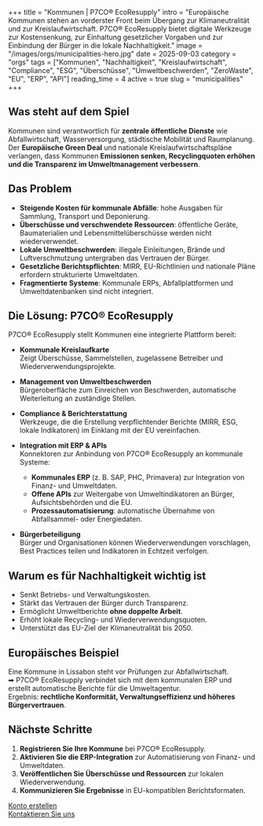 +++
title = "Kommunen | P7CO® EcoResupply"
intro = "Europäische Kommunen stehen an vorderster Front beim Übergang zur Klimaneutralität und zur Kreislaufwirtschaft. P7CO® EcoResupply bietet digitale Werkzeuge zur Kostensenkung, zur Einhaltung gesetzlicher Vorgaben und zur Einbindung der Bürger in die lokale Nachhaltigkeit."
image = "/images/orgs/municipalities-hero.jpg"
date = 2025-09-03
category = "orgs"
tags = ["Kommunen", "Nachhaltigkeit", "Kreislaufwirtschaft", "Compliance", "ESG", "Überschüsse", "Umweltbeschwerden", "ZeroWaste", "EU", "ERP", "API"]
reading_time = 4
active = true
slug = "municipalities"
+++

## Was steht auf dem Spiel
Kommunen sind verantwortlich für **zentrale öffentliche Dienste** wie Abfallwirtschaft, Wasserversorgung, städtische Mobilität und Raumplanung.  
Der **Europäische Green Deal** und nationale Kreislaufwirtschaftspläne verlangen, dass Kommunen **Emissionen senken, Recyclingquoten erhöhen und die Transparenz im Umweltmanagement verbessern**.  

## Das Problem
- **Steigende Kosten für kommunale Abfälle**: hohe Ausgaben für Sammlung, Transport und Deponierung.  
- **Überschüsse und verschwendete Ressourcen**: öffentliche Geräte, Baumaterialien und Lebensmittelüberschüsse werden nicht wiederverwendet.  
- **Lokale Umweltbeschwerden**: illegale Einleitungen, Brände und Luftverschmutzung untergraben das Vertrauen der Bürger.  
- **Gesetzliche Berichtspflichten**: MIRR, EU-Richtlinien und nationale Pläne erfordern strukturierte Umweltdaten.  
- **Fragmentierte Systeme**: Kommunale ERPs, Abfallplattformen und Umweltdatenbanken sind nicht integriert.  

## Die Lösung: P7CO® EcoResupply
P7CO® EcoResupply stellt Kommunen eine integrierte Plattform bereit:

- **Kommunale Kreislaufkarte**  
  Zeigt Überschüsse, Sammelstellen, zugelassene Betreiber und Wiederverwendungsprojekte.  

- **Management von Umweltbeschwerden**  
  Bürgeroberfläche zum Einreichen von Beschwerden, automatische Weiterleitung an zuständige Stellen.  

- **Compliance & Berichterstattung**  
  Werkzeuge, die die Erstellung verpflichtender Berichte (MIRR, ESG, lokale Indikatoren) im Einklang mit der EU vereinfachen.  

- **Integration mit ERP & APIs**  
  Konnektoren zur Anbindung von P7CO® EcoResupply an kommunale Systeme:  
  - **Kommunales ERP** (z. B. SAP, PHC, Primavera) zur Integration von Finanz- und Umweltdaten.  
  - **Offene APIs** zur Weitergabe von Umweltindikatoren an Bürger, Aufsichtsbehörden und die EU.  
  - **Prozessautomatisierung**: automatische Übernahme von Abfallsammel- oder Energiedaten.  

- **Bürgerbeteiligung**  
  Bürger und Organisationen können Wiederverwendungen vorschlagen, Best Practices teilen und Indikatoren in Echtzeit verfolgen.  

## Warum es für Nachhaltigkeit wichtig ist
- Senkt Betriebs- und Verwaltungskosten.  
- Stärkt das Vertrauen der Bürger durch Transparenz.  
- Ermöglicht Umweltberichte **ohne doppelte Arbeit**.  
- Erhöht lokale Recycling- und Wiederverwendungsquoten.  
- Unterstützt das EU-Ziel der Klimaneutralität bis 2050.  

## Europäisches Beispiel
Eine Kommune in Lissabon steht vor Prüfungen zur Abfallwirtschaft.  
➡ P7CO® EcoResupply verbindet sich mit dem kommunalen ERP und erstellt automatische Berichte für die Umweltagentur.  
Ergebnis: **rechtliche Konformität, Verwaltungseffizienz und höheres Bürgervertrauen**.  

## Nächste Schritte
1. **Registrieren Sie Ihre Kommune** bei P7CO® EcoResupply.  
2. **Aktivieren Sie die ERP-Integration** zur Automatisierung von Finanz- und Umweltdaten.  
3. **Veröffentlichen Sie Überschüsse und Ressourcen** zur lokalen Wiederverwendung.  
4. **Kommunizieren Sie Ergebnisse** in EU-kompatiblen Berichtsformaten.  

[Konto erstellen](/de/Account/Register)  
[Kontaktieren Sie uns](/de/Home/Contact)  
